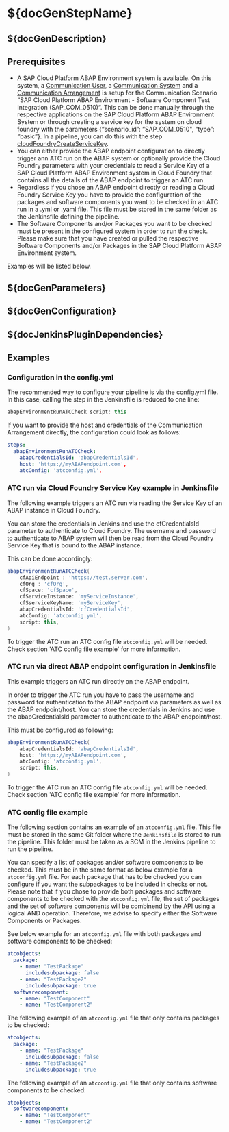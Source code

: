 # ${docGenStepName}

## ${docGenDescription}

## Prerequisites

* A SAP Cloud Platform ABAP Environment system is available. On this system, a [Communication User](https://help.sap.com/viewer/65de2977205c403bbc107264b8eccf4b/Cloud/en-US/0377adea0401467f939827242c1f4014.html), a [Communication System](https://help.sap.com/viewer/65de2977205c403bbc107264b8eccf4b/Cloud/en-US/1bfe32ae08074b7186e375ab425fb114.html) and a [Communication Arrangement](https://help.sap.com/viewer/65de2977205c403bbc107264b8eccf4b/Cloud/en-US/a0771f6765f54e1c8193ad8582a32edb.html) is setup for the Communication Scenario “SAP Cloud Platform ABAP Environment - Software Component Test Integration (SAP_COM_0510)“. This can be done manually through the respective applications on the SAP Cloud Platform ABAP Environment System or through creating a service key for the system on cloud foundry with the parameters {“scenario_id”: “SAP_COM_0510", “type”: “basic”}. In a pipeline, you can do this with the step [cloudFoundryCreateServiceKey](https://sap.github.io/jenkins-library/steps/cloudFoundryCreateServiceKey/).
* You can either provide the ABAP endpoint configuration to directly trigger ann ATC run on the ABAP system or optionally provide the Cloud Foundry parameters with your credentials to read a Service Key of a SAP Cloud Platform ABAP Environment system in Cloud Foundry that contains all the details of the ABAP endpoint to trigger an ATC run.
* Regardless if you chose an ABAP endpoint directly or reading a Cloud Foundry Service Key you have to provide the configuration of the packages and software components you want to be checked in an ATC run in a .yml or .yaml file. This file must be stored in the same folder as the Jenkinsfile defining the pipeline.
* The Software Components and/or Packages you want to be checked must be present in the configured system in order to run the check. Please make sure that you have created or pulled the respective Software Components and/or Packages in the SAP Cloud Platform ABAP Environment system.

Examples will be listed below.

## ${docGenParameters}

## ${docGenConfiguration}

## ${docJenkinsPluginDependencies}

## Examples

### Configuration in the config.yml

The recommended way to configure your pipeline is via the config.yml file. In this case, calling the step in the Jenkinsfile is reduced to one line:

```groovy
abapEnvironmentRunATCCheck script: this
```

If you want to provide the host and credentials of the Communication Arrangement directly, the configuration could look as follows:

```yaml
steps:
  abapEnvironmentRunATCCheck:
    abapCredentialsId: 'abapCredentialsId',
    host: 'https://myABAPendpoint.com',
    atcConfig: 'atcconfig.yml',
```

### ATC run via Cloud Foundry Service Key example in Jenkinsfile

The following example triggers an ATC run via reading the Service Key of an ABAP instance in Cloud Foundry.

You can store the credentials in Jenkins and use the cfCredentialsId parameter to authenticate to Cloud Foundry.
The username and password to authenticate to ABAP system will then be read from the Cloud Foundry Service Key that is bound to the ABAP instance.

This can be done accordingly:

```groovy
abapEnvironmentRunATCCheck(
    cfApiEndpoint : 'https://test.server.com',
    cfOrg : 'cfOrg',
    cfSpace: 'cfSpace',
    cfServiceInstance: 'myServiceInstance',
    cfSserviceKeyName: 'myServiceKey',
    abapCredentialsId: 'cfCredentialsId',
    atcConfig: 'atcconfig.yml',
    script: this,
)
```

To trigger the ATC run an ATC config file `atcconfig.yml` will be needed. Check section 'ATC config file example' for more information.

### ATC run via direct ABAP endpoint configuration in Jenkinsfile

This  example triggers an ATC run directly on the ABAP endpoint.

In order to trigger the ATC run you have to pass the username and password for authentication to the ABAP endpoint via parameters as well as the ABAP endpoint/host. You can store the credentials in Jenkins and use the abapCredentialsId parameter to authenticate to the ABAP endpoint/host.

This must be configured as following:

```groovy
abapEnvironmentRunATCCheck(
    abapCredentialsId: 'abapCredentialsId',
    host: 'https://myABAPendpoint.com',
    atcConfig: 'atcconfig.yml',
    script: this,
)
```

To trigger the ATC run an ATC config file `atcconfig.yml` will be needed. Check section 'ATC config file example' for more information.

### ATC config file example

The following section contains an example of an `atcconfig.yml` file.
This file must be stored in the same Git folder where the `Jenkinsfile` is stored to run the pipeline. This folder must be taken as a SCM in the Jenkins pipeline to run the pipeline.

You can specify a list of packages and/or software components to be checked. This must be in the same format as below example for a `atcconfig.yml` file.
For each package that has to be checked you can configure if you want the subpackages to be included in checks or not.
Please note that if you chose to provide both packages and software components to be checked with the `atcconfig.yml` file, the set of packages and the set of software components will be combinend by the API using a logical AND operation.
Therefore, we advise to specify either the Software Components or Packages.

See below example for an `atcconfig.yml` file with both packages and software components to be checked:

```yaml
atcobjects:
  package:
    - name: "TestPackage"
      includesubpackage: false
    - name: "TestPackage2"
      includesubpackage: true
  softwarecomponent:
    - name: "TestComponent"
    - name: "TestComponent2"
```

The following example of an `atcconfig.yml` file that only contains packages to be checked:

```yaml
atcobjects:
  package:
    - name: "TestPackage"
      includesubpackage: false
    - name: "TestPackage2"
      includesubpackage: true
```

The following example of an `atcconfig.yml` file that only contains software components to be checked:

```yaml
atcobjects:
  softwarecomponent:
    - name: "TestComponent"
    - name: "TestComponent2"
```
